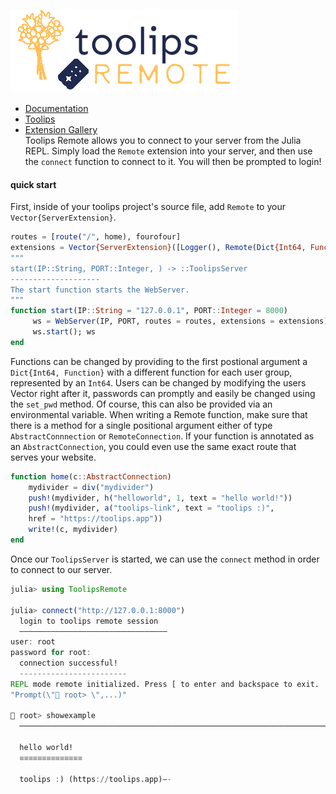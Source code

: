<img src = "https://github.com/ChifiSource/image_dump/blob/main/toolips/toolipsremote.png"></img>

- [Documentation](doc.toolips.app/extensions/toolips_remote)
- [Toolips](https://github.com/ChifiSource/Toolips.jl)
- [Extension Gallery](https://toolips.app/?page=gallery&selected=remote)\
Toolips Remote allows you to connect to your server from the Julia REPL. Simply load the `Remote` extension into your server, and then use the `connect` function to connect to it. You will then be prompted to login!
#### quick start
First, inside of your toolips project's source file, add `Remote` to your `Vector{ServerExtension}`.
```julia
routes = [route("/", home), fourofour]
extensions = Vector{ServerExtension}([Logger(), Remote(Dict{Int64, Function}(1 => home))])
"""
start(IP::String, PORT::Integer, ) -> ::ToolipsServer
--------------------
The start function starts the WebServer.
"""
function start(IP::String = "127.0.0.1", PORT::Integer = 8000)
     ws = WebServer(IP, PORT, routes = routes, extensions = extensions)
     ws.start(); ws
end
```
Functions can be changed by providing to the first postional argument a `Dict{Int64, Function}` with a different function for each user group, represented by an `Int64`. Users can be changed by modifying the users Vector right after it, passwords can promptly and easily be changed using the `set_pwd` method. Of course, this can also be provided via an environmental variable. When writing a Remote function, make sure that there is a method for a single positional argument either of type `AbstractConnnection` or `RemoteConnection`. If your function is annotated as an `AbstractConnection`, you could even use the same exact route that serves your website.
```julia
function home(c::AbstractConnection)
    mydivider = div("mydivider")
    push!(mydivider, h("helloworld", 1, text = "hello world!"))
    push!(mydivider, a("toolips-link", text = "toolips :)",
    href = "https://toolips.app"))
    write!(c, mydivider)
end
```
Once our `ToolipsServer` is started, we can use the `connect` method in order to connect to our server.
```julia
julia> using ToolipsRemote

julia> connect("http://127.0.0.1:8000")
  login to toolips remote session
  –––––––––––––––––––––––––––––––––
user: root
password for root: 
  connection successful!
  ------------------------
REPL mode remote initialized. Press [ to enter and backspace to exit.
"Prompt(\"🔗 root> \",...)"

🔗 root> showexample
  ────────────────────────────────────────────────────────────────────────────

  hello world!
  ≡≡≡≡≡≡≡≡≡≡≡≡≡≡

  toolips :) (https://toolips.app)–-

```
